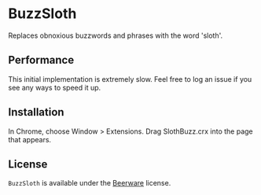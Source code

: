 BuzzSloth
=============

Replaces obnoxious buzzwords and phrases with the word 'sloth'.

<!-- [Direct download of crx file](), coming soon -->

Performance
------------------

This initial implementation is extremely slow. Feel free to log an issue
if you see any ways to speed it up.

Installation
------------

In Chrome, choose Window > Extensions.  Drag SlothBuzz.crx into the page that appears.

License
-------

`BuzzSloth` is available under the [Beerware](http://en.wikipedia.org/wiki/Beerware) license.
